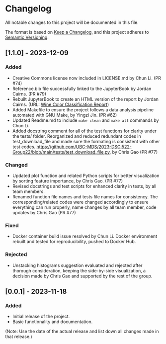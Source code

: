 # Changelog
All notable changes to this project will be documented in this file.

The format is based on [Keep a Changelog](https://keepachangelog.com/en/1.0.0/),
and this project adheres to [Semantic Versioning](https://semver.org/spec/v2.0.0.html).



## [1.1.0] - 2023-12-09
### Added
- Creative Commons license now included in LICENSE.md by Chun Li. (PR #74)
- Reference.bib file successfully linked to the JupyterBook by Jordan Cairns. (PR #79)
- Rebuilt JupyterBook to create an HTML version of the report by Jordan Cairns. (URL: [Wine Color Classification Report](https://ubc-mds.github.io/2023-DSCI522-Group22/wine_color_classification_report.html))
- Added Makefile to ensure the project follows a data analysis pipeline automated with GNU Make, by Yingzi Jin. (PR #62)
- Updated Readme.md to include `make clean` and `make all` commands by Chun Li.
- Added docstring comment for all of the test functions for clarity under the tests/ folder. Reorganized and reduced redundant codes in test_download_file and made sure the formating is consistent with other test codes. https://github.com/UBC-MDS/2023-DSCI522-Group22/blob/main/tests/test_download_file.py, by Chris Gao (PR #77) 

### Changed
- Updated plot function and related Python scripts for better visualization by sorting feature importance, by Chris Gao. (PR #77)
- Revised docstrings and test scripts for enhanced clarity in tests, by all team members.
- Renamed function file names and tests file names for consistency. The corresponding/related codes were changed accordingly to ensure everything can run properly, name changes by all team member, code updates by Chris Gao (PR #77)

### Fixed
- Docker container build issue resolved by Chun Li. Docker environment rebuilt and tested for reproducibility, pushed to Docker Hub.

### Rejected
- Unstacking histograms suggestion evaluated and rejected after thorough consideration, keeping the side-by-side visualization, a decision made by Chris Gao and supported by the rest of the group.

## [0.0.1] - 2023-11-18
### Added
- Initial release of the project.
- Basic functionality and documentation.

(Note: Use the date of the actual release and list down all changes made in that release.)
